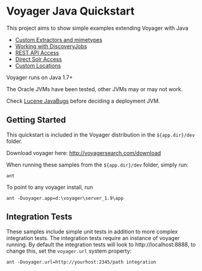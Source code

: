 Voyager Java Quickstart
========================

This project aims to show simple examples extending Voyager with Java

 * [Custom Extractors and mimetypes](docs/extractors.md)
 * [Working with DiscoveryJobs](docs/discoveryjob.md)
 * [REST API Access](docs/rest.md)
 * [Direct Solr Access](docs/solr.md)
 * [Custom Locations](docs/locations.md)

Voyager runs on Java 1.7+

The Oracle JVMs have been tested, other JVMs may or may not work. 

Check [Lucene JavaBugs](http://wiki.apache.org/lucene-java/JavaBugs) before deciding a deployment JVM.


Getting Started
---------------

This quickstart is included in the Voyager distribution in the <code>${app.dir}/dev</code> folder.

Download voyager here: http://voyagersearch.com/download

When running these samples from the <code>${app.dir}/dev</code> folder, simply run:

    ant

To point to any voyager install, run

    ant -Dvoyager.app=d:\voyager\server_1.9\app 


Integration Tests
-----------------

These samples include simple unit tests in addition to more complex integration tests.  The integration 
tests require an instance of voyager running.  By default the integration tests will look to http://localhost:8888, 
to change this, set the <code>voyager.url</code> system property:

    ant -Dvoyager.url=http://yourhost:2345/path integration

















